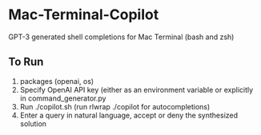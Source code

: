 # Mac-Terminal-Copilot
GPT-3 generated shell completions for Mac Terminal (bash and zsh)

## To Run
1. packages (openai, os)
2. Specify OpenAI API key (either as an environment variable or explicitly in command_generator.py
3. Run ./copilot.sh (run rlwrap ./copilot for autocompletions)
4. Enter a query in natural language, accept or deny the synthesized solution


